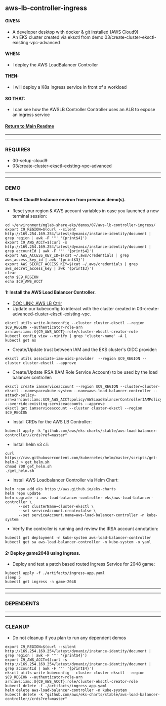 ## aws-lb-controller-ingress

#### GIVEN:
  - A developer desktop with docker & git installed (AWS Cloud9)
  - An EKS cluster created via eksctl from demo 03/create-cluster-eksctl-existing-vpc-advanced

#### WHEN:
  - I deploy the AWS LoadBalancer Controller

#### THEN:
  - I will deploy a K8s Ingress service in front of a workload

#### SO THAT:
  - I can see how the AWSLB Controller Controller uses an ALB to expose an ingress service

#### [Return to Main Readme](https://github.com/bwer432/mglab-share-eks#demos)

---------------------------------------------------------------
---------------------------------------------------------------
### REQUIRES
- 00-setup-cloud9
- 03/create-cluster-eksctl-existing-vpc-advanced

---------------------------------------------------------------
---------------------------------------------------------------
### DEMO

#### 0: Reset Cloud9 Instance environ from previous demo(s).
- Reset your region & AWS account variables in case you launched a new terminal session:
```
cd ~/environment/mglab-share-eks/demos/07/aws-lb-controller-ingress/
export C9_REGION=$(curl --silent http://169.254.169.254/latest/dynamic/instance-identity/document |  grep region | awk -F '"' '{print$4}')
export C9_AWS_ACCT=$(curl -s http://169.254.169.254/latest/dynamic/instance-identity/document | grep accountId | awk -F '"' '{print$4}')
export AWS_ACCESS_KEY_ID=$(cat ~/.aws/credentials | grep aws_access_key_id | awk '{print$3}')
export AWS_SECRET_ACCESS_KEY=$(cat ~/.aws/credentials | grep aws_secret_access_key | awk '{print$3}')
clear
echo $C9_REGION
echo $C9_AWS_ACCT
```

#### 1: Install the AWS Load Balancer Controller.
- [DOC LINK: AWS LB Ctrlr](https://docs.aws.amazon.com/eks/latest/userguide/alb-ingress.html)
- Update our kubeconfig to interact with the cluster created in 03-create-advanced-cluster-eksctl-existing-vpc.
```
eksctl utils write-kubeconfig --cluster cluster-eksctl --region $C9_REGION --authenticator-role-arn arn:aws:iam::${C9_AWS_ACCT}:role/cluster-eksctl-creator-role
kubectl config view --minify | grep 'cluster-name' -A 1
kubectl get ns
```
- Create/Update trust between IAM and the EKS cluster's OIDC provider:
```
eksctl utils associate-iam-oidc-provider  --region $C9_REGION --cluster cluster-eksctl --approve
```
- Create/Update IRSA (IAM Role Service Account) to be used by the load balancer controller:
```
eksctl create iamserviceaccount --region $C9_REGION --cluster=cluster-eksctl --namespace=kube-system --name=aws-load-balancer-controller --attach-policy-arn=arn:aws:iam::$C9_AWS_ACCT:policy/AWSLoadBalancerControllerIAMPolicy --override-existing-serviceaccounts --approve
eksctl get iamserviceaccount --cluster cluster-eksctl --region $C9_REGION
```
- Install CRDs for the AWS LB Controller:
```
kubectl apply -k "github.com/aws/eks-charts/stable/aws-load-balancer-controller//crds?ref=master"
```
- Install helm v3 cli:
```
curl https://raw.githubusercontent.com/kubernetes/helm/master/scripts/get-helm-3 > get_helm.sh
chmod 700 get_helm.sh
./get_helm.sh
```
- Install AWS Loadbalancer Controller via Helm Chart:
```
helm repo add eks https://aws.github.io/eks-charts
helm repo update
helm upgrade -i aws-load-balancer-controller eks/aws-load-balancer-controller \
      --set clusterName=cluster-eksctl \
      --set serviceAccount.create=false \
      --set serviceAccount.name=aws-load-balancer-controller -n kube-system
```
- Verify the controller is running and review the IRSA account annotation:
```
kubectl get deployment -n kube-system aws-load-balancer-controller
kubectl get sa aws-load-balancer-controller -n kube-system -o yaml
```
#### 2: Deploy game2048 using Ingress.
- Deploy and test a patch based routed Ingress Service for 2048 game:
```
kubectl apply -f ./artifacts/ingress-app.yaml
sleep 5
kubectl get ingress -n game-2048
```
---------------------------------------------------------------
---------------------------------------------------------------
### DEPENDENTS

---------------------------------------------------------------
---------------------------------------------------------------
### CLEANUP
- Do not cleanup if you plan to run any dependent demos
```
export C9_REGION=$(curl --silent http://169.254.169.254/latest/dynamic/instance-identity/document |  grep region | awk -F '"' '{print$4}')
export C9_AWS_ACCT=$(curl -s http://169.254.169.254/latest/dynamic/instance-identity/document | grep accountId | awk -F '"' '{print$4}')
eksctl utils write-kubeconfig --cluster cluster-eksctl --region $C9_REGION --authenticator-role-arn arn:aws:iam::${C9_AWS_ACCT}:role/cluster-eksctl-creator-role
kubectl delete -f ./artifacts/ingress-app.yaml
helm delete aws-load-balancer-controller -n kube-system
kubectl delete -k "github.com/aws/eks-charts/stable/aws-load-balancer-controller//crds?ref=master"
```
